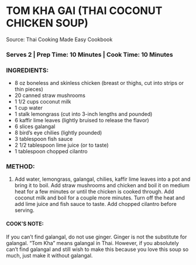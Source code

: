 # TOM KHA GAI (THAI COCONUT CHICKEN SOUP)
Source: Thai Cooking Made Easy Cookbook

### Serves 2 | Prep Time: 10 Minutes | Cook Time: 10 Minutes

### INGREDIENTS:
- 8 oz boneless and skinless chicken (breast or thighs, cut into strips or thin pieces)
- 20 canned straw mushrooms
- 1 1/2 cups coconut milk
- 1 cup water
- 1 stalk lemongrass (cut into 3-inch lengths and pounded)
- 6 kaffir lime leaves (lightly bruised to release the flavor)
- 6 slices galangal
- 8 bird’s eye chilies (lightly pounded)
- 3 tablespoon fish sauce
- 2 1/2 tablespoon lime juice (or to taste)
- 1 tablespoon chopped cilantro

### METHOD:
1. Add water, lemongrass, galangal, chilies, kaffir lime leaves into a pot and bring it to boil. Add straw mushrooms and chicken and boil it on medium heat for a few minutes or until the chicken is cooked through. Add coconut milk and boil for a couple more minutes. Turn off the heat and add lime juice and fish sauce to taste. Add chopped cilantro before serving.


#### COOK’S NOTE:
If you can’t find galangal, do not use ginger. Ginger is not the substitute for galangal. “Tom Kha” means galangal in Thai. However, if you absolutely can’t find galangal and still wish to make this because you love this soup so much, just make it without galangal.